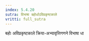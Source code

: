 ```yaml
---
index: 5.4.20
sutra: विभाषा बहोर्धाऽविप्रकृष्टकाले
vritti: full_sutra
---
```


बहोः अविप्रकृष्टकाले क्रिया-अभ्यावृत्तिगणने विभाषा धा 